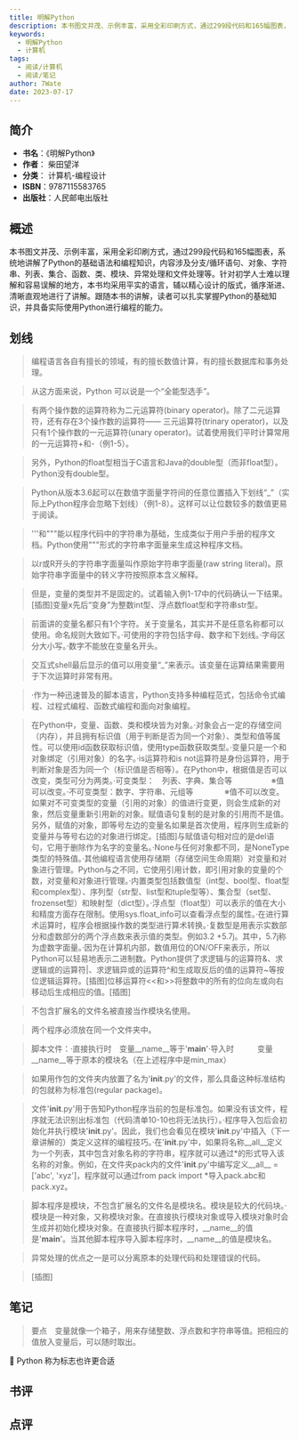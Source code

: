 ```yaml
---
title: 明解Python
description: 本书图文并茂、示例丰富，采用全彩印刷方式，通过299段代码和165幅图表，系统地讲解了Python的基础语法和编程知识，内容涉及分支/循环语句、对象、字符串、列表、集合、函数、类、模块、异常处理和文件处理等。针对初学人士难以理解和容易误解的地方，本书均采用
keywords:
  - 明解Python
  - 计算机
tags:
  - 阅读/计算机
  - 阅读/笔记
author: 7Wate
date: 2023-07-17
---
```


## 简介

- **书名**：《明解Python》
- **作者**： 柴田望洋
- **分类**： 计算机-编程设计
- **ISBN**：9787115583765
- **出版社**：人民邮电出版社

## 概述

本书图文并茂、示例丰富，采用全彩印刷方式，通过299段代码和165幅图表，系统地讲解了Python的基础语法和编程知识，内容涉及分支/循环语句、对象、字符串、列表、集合、函数、类、模块、异常处理和文件处理等。针对初学人士难以理解和容易误解的地方，本书均采用平实的语言，辅以精心设计的版式，循序渐进、清晰直观地进行了讲解。跟随本书的讲解，读者可以扎实掌握Python的基础知识，并具备实际使用Python进行编程的能力。

## 划线 
 

> 编程语言各自有擅长的领域，有的擅长数值计算，有的擅长数据库和事务处理。 

> 从这方面来说，Python 可以说是一个“全能型选手”。 

> 有两个操作数的运算符称为二元运算符(binary operator)。除了二元运算符，还有存在3个操作数的运算符—— 三元运算符(trinary operator)，以及只有1个操作数的一元运算符(unary operator)。试着使用我们平时计算常用的一元运算符+和-（例1-5）。 

> 另外，Python的float型相当于C语言和Java的double型（而非float型）。Python没有double型。 

> Python从版本3.6起可以在数值字面量字符间的任意位置插入下划线“_”（实际上Python程序会忽略下划线）（例1-8）。这样可以让位数较多的数值更易于阅读。 

> '''和"""能以程序代码中的字符串为基础，生成类似于用户手册的程序文档。Python使用"""形式的字符串字面量来生成这种程序文档。 

> 以r或R开头的字符串字面量叫作原始字符串字面量(raw string literal)。原始字符串字面量中的转义字符按照原本含义解释。 

> 但是，变量的类型并不是固定的。试着输入例1-17中的代码确认一下结果。[插图]变量x先后“变身”为整数int型、浮点数float型和字符串str型。 

> 前面讲的变量名都只有1个字符。关于变量名，其实并不是任意名称都可以使用。命名规则大致如下。·可使用的字符包括字母、数字和下划线。·字母区分大小写。·数字不能放在变量名开头。 

> 交互式shell最后显示的值可以用变量“_”来表示。该变量在运算结果需要用于下次运算时非常有用。 

> ·作为一种迅速普及的脚本语言，Python支持多种编程范式，包括命令式编程、过程式编程、函数式编程和面向对象编程。 

> 在Python中，变量、函数、类和模块皆为对象。·对象会占一定的存储空间（内存），并且拥有标识值（用于判断是否为同一个对象）、类型和值等属性。可以使用id函数获取标识值，使用type函数获取类型。·变量只是一个和对象绑定（引用对象）的名字。·is运算符和is not运算符是身份运算符，用于判断对象是否为同一个（标识值是否相等）。在Python中，根据值是否可以改变，类型可分为两类。·可变类型：　列表、字典、集合等　　　　　※值可以改变。·不可变类型：数字、字符串、元组等　　　　※值不可以改变。如果对不可变类型的变量（引用的对象）的值进行变更，则会生成新的对象，然后变量重新引用新的对象。赋值语句复制的是对象的引用而不是值。另外，赋值的对象，即等号左边的变量名如果是首次使用，程序则生成新的变量并与等号右边的对象进行绑定。[插图]与赋值语句相对应的是del语句，它用于删除作为名字的变量名。·None与任何对象都不同，是NoneType类型的特殊值。·其他编程语言使用存储期（存储空间生命周期）对变量和对象进行管理。Python与之不同，它使用引用计数，即引用对象的变量的个数，对变量和对象进行管理。·内置类型包括数值型（int型、bool型、float型和complex型）、序列型（str型、list型和tuple型等）、集合型（set型、frozenset型）和映射型（dict型）。·浮点型（float型）可以表示的值在大小和精度方面存在限制。使用sys.float_info可以查看浮点型的属性。·在进行算术运算时，程序会根据操作数的类型进行算术转换。·复数型是用表示实数部分和虚数部分的两个浮点数来表示值的类型。例如3.2 +5.7j。其中，5.7j称为虚数字面量。·因为在计算机内部，数值用位的ON/OFF来表示，所以Python可以轻易地表示二进制数。Python提供了求逻辑与的运算符&、求逻辑或的运算符|、求逻辑异或的运算符^和生成取反后的值的运算符~等按位逻辑运算符。[插图]位移运算符<<和>>将整数中的所有的位向左或向右移动后生成相应的值。[插图] 

> 不包含扩展名的文件名被直接当作模块名使用。 

> 两个程序必须放在同一个文件夹中。 

> 脚本文件：·直接执行时　变量__name__等于'__main__'·导入时　　　变量__name__等于原本的模块名（在上述程序中是min_max） 

> 如果用作包的文件夹内放置了名为'__init__.py'的文件，那么具备这种标准结构的包就称为标准包(regular package)。 

> 文件'__init__.py'用于告知Python程序当前的包是标准包。如果没有该文件，程序就无法识别出标准包（代码清单10-10也将无法执行）。·程序导入包后会初始化并执行模块'__init__.py'。因此，我们也会看见在模块'__init__.py'中插入（下一章讲解的）类定义这样的编程技巧。·在'__init__.py'中，如果将名称__all__定义为一个列表，其中包含对象名称的字符串，程序就可以通过*的形式导入该名称的对象。例如，在文件夹pack内的文件'__init__.py'中编写定义__all__ = ['abc', 'xyz']，程序就可以通过from pack import *导入pack.abc和pack.xyz。 

> 脚本程序是模块，不包含扩展名的文件名是模块名。模块是较大的代码块。·模块是一种对象，又称模块对象。在直接执行模块对象或导入模块对象时会生成并初始化模块对象。在直接执行脚本程序时，__name__的值是'__main__'。当其他脚本程序导入脚本程序时，__name__的值是模块名。 

> 异常处理的优点之一是可以分离原本的处理代码和处理错误的代码。 

> [插图]

## 笔记


> 要点　变量就像一个箱子，用来存储整数、浮点数和字符串等值。把相应的值放入变量后，可以随时取出。

💭 Python 称为标志也许更合适

## 书评


## 点评
